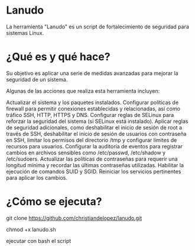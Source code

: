 # Lanudo
La herramienta "Lanudo" es un script de fortalecimiento de seguridad para sistemas Linux. 

# ¿Qué es y qué hace?

Su objetivo es aplicar una serie de medidas avanzadas para mejorar la seguridad de un sistema.

Algunas de las acciones que realiza esta herramienta incluyen:

Actualizar el sistema y los paquetes instalados.
Configurar políticas de firewall para permitir conexiones establecidas y relacionadas, así como tráfico SSH, HTTP, HTTPS y DNS.
Configurar reglas de SELinux para reforzar la seguridad del sistema (si SELinux está instalado).
Aplicar reglas de seguridad adicionales, como deshabilitar el inicio de sesión de root a través de SSH, deshabilitar el inicio de sesión de usuarios con contraseña en SSH, limitar los permisos del directorio /tmp y configurar límites de recursos para usuarios.
Configurar la auditoría de eventos para registrar cambios en archivos sensibles como /etc/passwd, /etc/shadow y /etc/sudoers.
Actualizar las políticas de contraseñas para requerir una longitud mínima y recordar las últimas contraseñas utilizadas.
Habilitar la ejecución de comandos SUID y SGID.
Reiniciar los servicios pertinentes para aplicar los cambios.

# ¿Cómo se ejecuta? 

git clone https://github.com/christiandelopez/lanudo.git

chmod +x lanudo.sh

ejecutar con bash el script 


